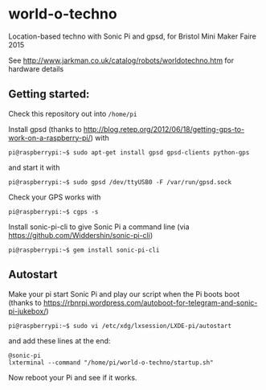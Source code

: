 # world-o-techno
Location-based techno with Sonic Pi and gpsd, for Bristol Mini Maker Faire 2015

See http://www.jarkman.co.uk/catalog/robots/worldotechno.htm for hardware details

## Getting started:

Check this repository out into ```/home/pi```

Install gpsd (thanks to http://blog.retep.org/2012/06/18/getting-gps-to-work-on-a-raspberry-pi/) with
```
pi@raspberrypi:~$ sudo apt-get install gpsd gpsd-clients python-gps
```
and start it with
```
pi@raspberrypi:~$ sudo gpsd /dev/ttyUSB0 -F /var/run/gpsd.sock
```

Check your GPS works with
```
pi@raspberrypi:~$ cgps -s
```

Install sonic-pi-cli to give Sonic Pi a command line (via https://github.com/Widdershin/sonic-pi-cli)
```
pi@raspberrypi:~$ gem install sonic-pi-cli
```

## Autostart

Make your pi start Sonic Pi and play our script when the Pi boots boot (thanks to
https://rbnrpi.wordpress.com/autoboot-for-telegram-and-sonic-pi-jukebox/)
```
pi@raspberrypi:~$ sudo vi /etc/xdg/lxsession/LXDE-pi/autostart
```
and add these lines at the end:
```
@sonic-pi
lxterminal --command "/home/pi/world-o-techno/startup.sh"
```

Now reboot your Pi and see if it works.
